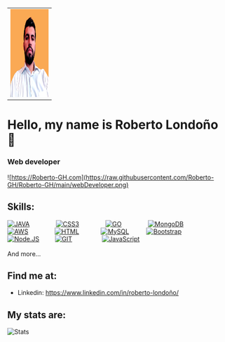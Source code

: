 
<table style="width:20%">
  <tr>
    <td>	
  		<img src="https://raw.githubusercontent.com/Roberto-GH/Roberto-GH/main/readmephoto.png" width="200" height="200"/>	
	  </td>   
  </tr> 
</table>

# Hello, my name is Roberto Londoño 👋

### Web developer
![https://Roberto-GH.com](https://raw.githubusercontent.com/Roberto-GH/Roberto-GH/main/webDeveloper.png)

## Skills:
[![JAVA](https://img.shields.io/badge/JAVA-E34F26?style=for-the-badge&logo=java&logoColor=blue&labelColor=ffffff)]()&emsp;&emsp;&emsp;&emsp;
[![CSS3](https://img.shields.io/badge/CSS3-1572B6?style=for-the-badge&logo=css3&logoColor=white&labelColor=101010)]()&emsp;&emsp;&emsp;&emsp;
[![GO](https://img.shields.io/badge/GO-1890FF?style=for-the-badge&logo=go&logoColor=blue&labelColor=ffffff)]()&emsp;&emsp;&emsp;&emsp;
[![MongoDB](https://img.shields.io/badge/MongoDB-47A248?style=for-the-badge&logo=mongodb&logoColor=green&labelColor=101010)]()&emsp;&emsp;&emsp;&emsp;
</br>
[![AWS](https://img.shields.io/badge/AWS-232F3E?style=for-the-badge&logo=amazon-aws&logoColor=black&labelColor=ffffff)]()&emsp;&emsp;&emsp;&emsp;
[![HTML](https://img.shields.io/badge/HTML5-E34F26?style=for-the-badge&logo=html5&logoColor=white&labelColor=101010)]()&emsp;&emsp;&emsp;&nbsp;
[![MySQL](https://img.shields.io/badge/MySQL-4479A1?style=for-the-badge&logo=mysql&logoColor=gray&labelColor=ffffff)]()&emsp;&emsp;&nbsp;&nbsp;
[![Bootstrap](https://img.shields.io/badge/Bootstrap-563D7C?style=for-the-badge&logo=bootstrap&logoColor=white&labelColor=101010)]()&emsp;&emsp;&emsp;&emsp;
</br>
[![Node.JS](https://img.shields.io/badge/Node.JS-339933?style=for-the-badge&logo=node.js&logoColor=green&labelColor=ffffff)]()&emsp;&emsp;&nbsp;
[![GIT](https://img.shields.io/badge/Git-F05032?style=for-the-badge&logo=git&logoColor=white&labelColor=101010)]()&emsp;&emsp;&emsp;&emsp;&nbsp;&nbsp;
[![JavaScript](https://img.shields.io/badge/JavaScript-323330?style=for-the-badge&logo=javascript&logoColor=yellow&labelColor=ffffff)]()&emsp;&emsp;&emsp;&emsp;
</br>
</br>
And more...

## Find me at: 
* Linkedin: https://www.linkedin.com/in/roberto-londoño/

## My stats are: 
![Stats](https://github-readme-stats.vercel.app/api?username=Roberto-GH)
